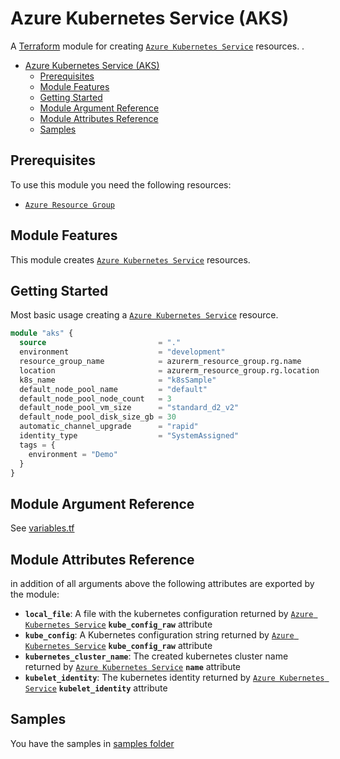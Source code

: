 # Azure Kubernetes Service (AKS)

A [Terraform](https://www.terraform.io) module for creating
[`Azure Kubernetes Service`](https://registry.terraform.io/providers/hashicorp/azurerm/latest/docs/resources/kubernetes_cluster) resources.
.

- [Azure Kubernetes Service (AKS)](#azure-kubernetes-service-aks)
  - [Prerequisites](#prerequisites)
  - [Module Features](#module-features)
  - [Getting Started](#getting-started)
  - [Module Argument Reference](#module-argument-reference)
  - [Module Attributes Reference](#module-attributes-reference)
  - [Samples](#samples)

## Prerequisites

To use this module you need the following resources:

- [`Azure Resource Group`](https://registry.terraform.io/providers/hashicorp/azurerm/latest/docs/resources/resource_group)

## Module Features

This module creates [`Azure Kubernetes Service`](https://registry.terraform.io/providers/hashicorp/azurerm/latest/docs/resources/kubernetes_cluster) resources.

## Getting Started

Most basic usage creating a [`Azure Kubernetes Service`](https://registry.terraform.io/providers/hashicorp/azurerm/latest/docs/resources/kubernetes_cluster) resource.

```terraform
module "aks" {
  source                         = "."
  environment                    = "development"
  resource_group_name            = azurerm_resource_group.rg.name
  location                       = azurerm_resource_group.rg.location
  k8s_name                       = "k8sSample"
  default_node_pool_name         = "default"
  default_node_pool_node_count   = 3
  default_node_pool_vm_size      = "standard_d2_v2"
  default_node_pool_disk_size_gb = 30
  automatic_channel_upgrade      = "rapid"
  identity_type                  = "SystemAssigned"
  tags = {
    environment = "Demo"
  }
}
```

## Module Argument Reference

See [variables.tf](variables.tf)

## Module Attributes Reference

in addition of all arguments above the following attributes are exported by the module:

- **`local_file`**: A file with the kubernetes configuration returned by [`Azure Kubernetes Service`](https://registry.terraform.io/providers/hashicorp/azurerm/latest/docs/resources/kubernetes_cluster#attributes-reference) **`kube_config_raw`** attribute
- **`kube_config`**: A Kubernetes configuration string returned by [`Azure Kubernetes Service`](https://registry.terraform.io/providers/hashicorp/azurerm/latest/docs/resources/kubernetes_cluster#attributes-reference) **`kube_config_raw`** attribute
- **`kubernetes_cluster_name`**: The created kubernetes cluster name returned by [`Azure Kubernetes Service`](https://registry.terraform.io/providers/hashicorp/azurerm/latest/docs/resources/kubernetes_cluster#attributes-reference) **`name`** attribute
- **`kubelet_identity`**: The kubernetes identity returned by [`Azure Kubernetes Service`](https://registry.terraform.io/providers/hashicorp/azurerm/latest/docs/resources/kubernetes_cluster#attributes-reference) **`kubelet_identity`** attribute

## Samples

You have the samples in [samples folder](../../samples/aks/)
